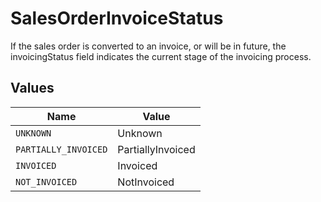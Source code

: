 # SalesOrderInvoiceStatus

If the sales order is converted to an invoice, or will be in future, the invoicingStatus field indicates the current stage of the invoicing process.


## Values

| Name                 | Value                |
| -------------------- | -------------------- |
| `UNKNOWN`            | Unknown              |
| `PARTIALLY_INVOICED` | PartiallyInvoiced    |
| `INVOICED`           | Invoiced             |
| `NOT_INVOICED`       | NotInvoiced          |